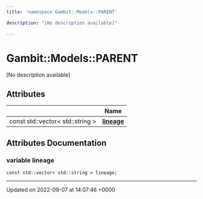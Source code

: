 ```yaml
---
title: 'namespace Gambit::Models::PARENT'

description: "[No description available]"

---
```


# Gambit::Models::PARENT

[No description available]

## Attributes

|                | Name           |
| -------------- | -------------- |
| const std::vector< std::string > | **[lineage](/documentation/code/namespaces/namespacegambit_1_1models_1_1parent/#variable-lineage)**  |



## Attributes Documentation

### variable lineage

```
const std::vector< std::string > lineage;
```





-------------------------------

Updated on 2022-09-07 at 14:07:46 +0000